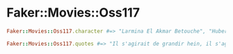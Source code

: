 # Faker::Movies::Oss117



```ruby
Faker::Movies::Oss117.character #=> "Larmina El Akmar Betouche", "Hubert Bonisseur de La Bath"

Faker::Movies::Oss117.quotes #=> "Il s'agirait de grandir hein, il s'agirait de grandir"
```

